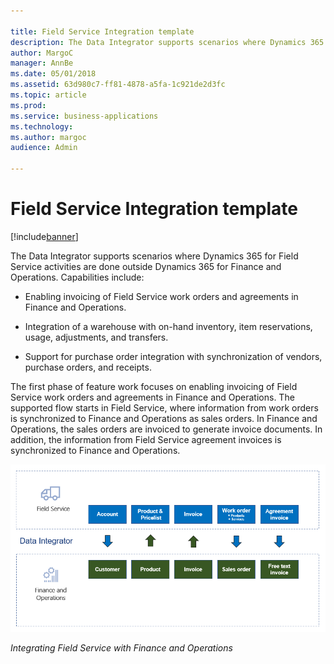 ```yaml
---

title: Field Service Integration template
description: The Data Integrator supports scenarios where Dynamics 365 for Field Service activities are done outside Dynamics 365 for Finance and Operations.
author: MargoC
manager: AnnBe
ms.date: 05/01/2018
ms.assetid: 63d980c7-ff81-4878-a5fa-1c921de2d3fc
ms.topic: article
ms.prod: 
ms.service: business-applications
ms.technology: 
ms.author: margoc
audience: Admin

---
```


# Field Service Integration template 

[!include[banner](../../../includes/banner.md)]

The Data Integrator supports scenarios where Dynamics 365 for Field Service
activities are done outside Dynamics 365 for Finance and Operations.
Capabilities include:

-   Enabling invoicing of Field Service work orders and agreements in Finance
    and Operations.

-   Integration of a warehouse with on-hand inventory, item reservations, usage,
    adjustments, and transfers.

-   Support for purchase order integration with synchronization of vendors,
    purchase orders, and receipts.

The first phase of feature work focuses on enabling invoicing of Field Service
work orders and agreements in Finance and Operations. The supported flow starts
in Field Service, where information from work orders is synchronized to Finance
and Operations as sales orders. In Finance and Operations, the sales orders are
invoiced to generate invoice documents. In addition, the information from Field
Service agreement invoices is synchronized to Finance and Operations.

![Integrating Field Service with Finance and Operations](media/field-service-integration-template-1.png "Integrating Field Service with Finance and Operations")

*Integrating Field Service with Finance and Operations*
